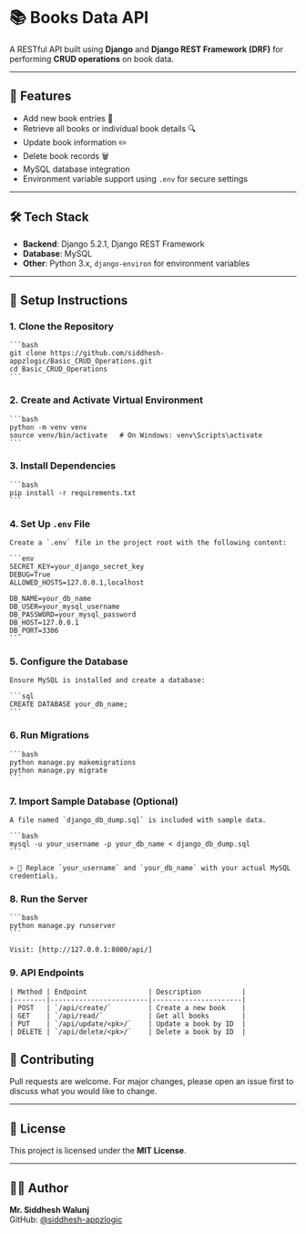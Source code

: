 # 📚 Books Data API 

A RESTful API built using **Django** and **Django REST Framework (DRF)** for performing **CRUD operations** on book data.

---

## 🚀 Features

- Add new book entries 📘
- Retrieve all books or individual book details 🔍
- Update book information ✏️
- Delete book records 🗑️
- MySQL database integration
- Environment variable support using `.env` for secure settings

---

## 🛠️ Tech Stack

- **Backend**: Django 5.2.1, Django REST Framework
- **Database**: MySQL
- **Other**: Python 3.x, `django-environ` for environment variables

---

## 🚀 Setup Instructions

### 1. Clone the Repository

    ```bash
    git clone https://github.com/siddhesh-appzlogic/Basic_CRUD_Operations.git
    cd Basic_CRUD_Operations
    ```

### 2. Create and Activate Virtual Environment

    ```bash
    python -m venv venv
    source venv/bin/activate   # On Windows: venv\Scripts\activate
    ```

### 3. Install Dependencies

    ```bash
    pip install -r requirements.txt
    ```

### 4. Set Up `.env` File

    Create a `.env` file in the project root with the following content:

    ```env
    SECRET_KEY=your_django_secret_key
    DEBUG=True
    ALLOWED_HOSTS=127.0.0.1,localhost

    DB_NAME=your_db_name
    DB_USER=your_mysql_username
    DB_PASSWORD=your_mysql_password
    DB_HOST=127.0.0.1
    DB_PORT=3306
    ```

### 5. Configure the Database

    Ensure MySQL is installed and create a database:

    ```sql
    CREATE DATABASE your_db_name;
    ```

### 6. Run Migrations

    ```bash
    python manage.py makemigrations
    python manage.py migrate
    ```

### 7. Import Sample Database (Optional)
    A file named `django_db_dump.sql` is included with sample data.

    ```bash
    mysql -u your_username -p your_db_name < django_db_dump.sql
    ```

    > 🔐 Replace `your_username` and `your_db_name` with your actual MySQL credentials.

### 8. Run the Server

    ```bash
    python manage.py runserver
    ```

    Visit: [http://127.0.0.1:8000/api/]

### 9. API Endpoints

    | Method | Endpoint               | Description          |
    |--------|------------------------|----------------------|
    | POST   | `/api/create/`         | Create a new book    |
    | GET    | `/api/read/`           | Get all books        |
    | PUT    | `/api/update/<pk>/`    | Update a book by ID  |
    | DELETE | `/api/delete/<pk>/`    | Delete a book by ID  | 
           
 ## 🤝 Contributing
Pull requests are welcome. For major changes, please open an issue first to discuss what you would like to change.

---

## 📄 License

This project is licensed under the **MIT License**.

---

## 🧑‍💻 Author

**Mr. Siddhesh Walunj**  
GitHub: [@siddhesh-appzlogic](https://github.com/siddhesh-appzlogic)
